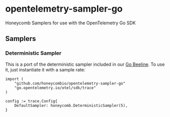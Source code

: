 # opentelemetry-sampler-go

Honeycomb Samplers for use with the OpenTelemetry Go SDK

## Samplers

### Deterministic Sampler

This is a port of the deterministic sampler included in our [Go Beeline](https://github.com/honeycombio/beelinee-go). To use it, just instantiate it with a sample rate:

```golang
import (
	"github.com/honeycombio/opentelemetry-sampler-go"
	"go.opentelemetry.io/otel/sdk/trace"
)

config := trace.Config{
	DefaultSampler: honeycomb.DeterministicSampler(5),
}
```
